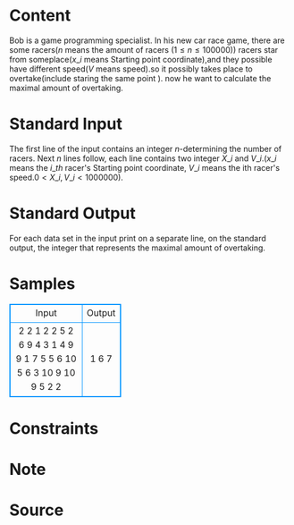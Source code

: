 
# Content

Bob is a game programming specialist. In his new car race game, there are some racers($n$ means the amount of racers $(1 \leq n \leq 100000)$) racers star from someplace($x\_i$ means Starting point coordinate),and they possible have different speed($V$ means speed).so it possibly takes place to overtake(include staring the same point ). now he want to calculate the maximal amount of overtaking.

# Standard Input

The first line of the input contains an integer $n$-determining the number of racers. Next $n$ lines follow, each line contains two integer $X\_i$ and $V\_i$.($x\_i$ means the $i\_{th}$ racer's Starting point coordinate, $V\_i$ means the ith racer's speed.$0<X\_i, V\_i<1000000$).

# Standard Output

For each data set in the input print on a separate line, on the standard output, the integer that represents the maximal amount of overtaking.

# Samples

<style>
        table,table tr th, table tr td { border:1px solid #0094ff; }
        table { width: 200px; min-height: 25px; line-height: 25px; text-align: center; border-collapse: collapse;}   
    </style>
<table>
	<tr>
		<td>Input</td>
		<td>Output</td>
	</tr>
<tr><td>2
2 1
2 2
5
2 6
9 4
3 1
4 9
9 1
7
5 5
6 10
5 6
3 10
9 10
9 5
2 2</td><td>1
6
7</td></tr></table>


# Constraints



# Note



# Source


